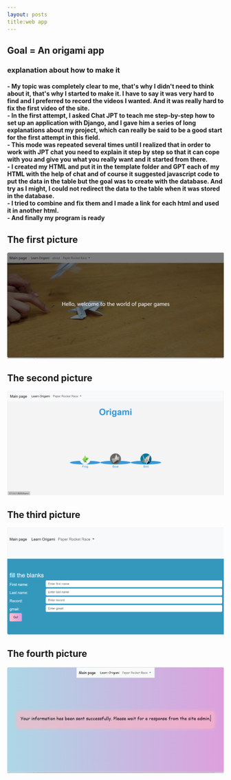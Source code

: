 ```yaml
---
layout: posts
title:web app
---
```



## Goal = An origami app
<h3>explanation about how to make it</h3>

<h4 style= "text-align:left;">
- My topic was completely clear to me, that's why I didn't need to think about it, that's why I started to make it. I have to say it was very hard to find and I preferred to record the videos I wanted. And it was really hard to fix the first video of the site.
<br>
- In the first attempt, I asked Chat JPT to teach me step-by-step how to set up an application with Django, and I gave him a series of long explanations about my project, which can really be said to be a good start for the first attempt in this field.
<br>
- This mode was repeated several times until I realized that in order to work with JPT chat you need to explain it step by step so that it can cope with you and give you what you really want and it started from there.
<br>
- I created my HTML and put it in the template folder and GPT each of my HTML with the help of chat and of course it suggested javascript code to put the data in the table but the goal was to create with the database. And try as I might, I could not redirect the data to the table when it was stored in the database.
<br>
- I tried to combine and fix them and I made a link for each html and used it in another html.
<br>
- And finally my program is ready 
</h4>

<h2  style="text-align:left;"> The first picture </h2>

![alt text](../assets/images/Screenshot%20(21).png)


<h2  style="text-align:left;"> The second picture </h2>

![alt text](../assets/images/Screenshot%20(22).png)

<h2  style="text-align:left;">  The third picture </h2>

![alt text](../assets/images/Screenshot%20(23).png)

<h2  style="text-align:left;">  The fourth picture </h2>

![alt text](../assets/images/Screenshot%20(24).png)



